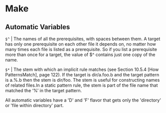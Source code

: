 # Make

## Automatic Variables

`$^` | The names of all the prerequisites, with spaces between them. A
     target has only one prerequisite on each other file it depends on, no
     matter how many times each file is listed as a prerequisite.  So if you
     list a prerequisite more than once for a target, the value
     of $^ contains just  one copy of the name.

`$*` | The stem with which an implicit rule matches (see Section 10.5.4
     [How PatternsMatch], page 122).  If the target is dir/a.foo.b and the
     target pattern is a.%.b then the stem is dir/foo.  The stem is useful for
     constructing names of related files.In a static pattern rule, the stem is
     part of the file name that matched the ‘%’ in the target pattern.

All automatic variables have a 'D' and 'F' flavor that gets only the
'directory' or 'file within directory' part.
